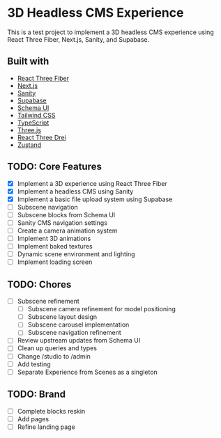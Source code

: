 # 3D Headless CMS Experience

This is a test project to implement a 3D headless CMS experience using React Three Fiber, Next.js, Sanity, and Supabase.

## Built with

- [React Three Fiber](https://react-three-fiber.com/)
- [Next.js](https://nextjs.org/)
- [Sanity](https://www.sanity.io/)
- [Supabase](https://supabase.com/)
- [Schema UI](https://schemaui.com)
- [Tailwind CSS](https://tailwindcss.com/)
- [TypeScript](https://www.typescriptlang.org/)
- [Three.js](https://threejs.org/)
- [React Three Drei](https://www.react-three-drei.com/)
- [Zustand](https://zustand.docs.pmnd.rs/)

## TODO: Core Features

- [x] Implement a 3D experience using React Three Fiber
- [x] Implement a headless CMS using Sanity
- [x] Implement a basic file upload system using Supabase
- [ ] Subscene navigation
- [ ] Subscene blocks from Schema UI
- [ ] Sanity CMS navigation settings
- [ ] Create a camera animation system
- [ ] Implement 3D animations
- [ ] Implement baked textures
- [ ] Dynamic scene environment and lighting
- [ ] Implement loading screen

## TODO: Chores

- [ ] Subscene refinement
  - [ ] Subscene camera refinement for model positioning
  - [ ] Subscene layout design
  - [ ] Subscene carousel implementation
  - [ ] Subscene navigation refinement
- [ ] Review upstream updates from Schema UI
- [ ] Clean up queries and types
- [ ] Change /studio to /admin
- [ ] Add testing
- [ ] Separate Experience from Scenes as a singleton

## TODO: Brand

- [ ] Complete blocks reskin
- [ ] Add pages
- [ ] Refine landing page

